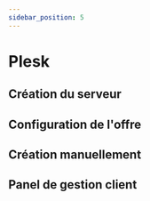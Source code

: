```yaml
---
sidebar_position: 5
---
```


# Plesk

## Création du serveur

## Configuration de l'offre

## Création manuellement

## Panel de gestion client
